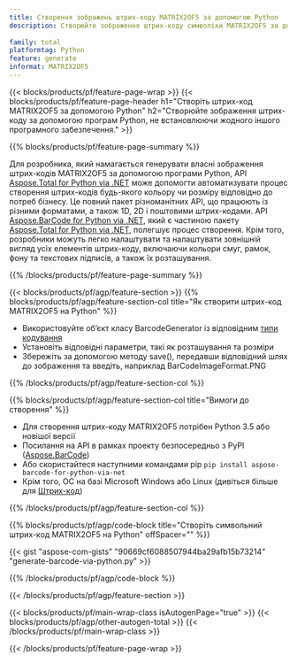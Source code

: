 ```yaml
---
title: Створення зображень штрих-коду MATRIX2OF5 за допомогою Python
description: Створюйте зображення штрих-коду символіки MATRIX2OF5 за допомогою програм Python без використання будь-якого іншого програмного забезпечення. 
 
family: total
platformtag: Python
feature: generate
informat: MATRIX2OF5
---
```

{{< blocks/products/pf/feature-page-wrap >}}
{{< blocks/products/pf/feature-page-header h1="Створіть штрих-код MATRIX2OF5 за допомогою Python" h2="Створюйте зображення штрих-коду за допомогою програм Python, не встановлюючи жодного іншого програмного забезпечення." >}}

{{% blocks/products/pf/feature-page-summary %}}

Для розробника, який намагається генерувати власні зображення штрих-кодів MATRIX2OF5 за допомогою програми Python, API [Aspose.Total for Python via .NET](https://products.aspose.com/total/python-net/) може допомогти автоматизувати процес створення штрих-кодів будь-якого кольору чи розміру відповідно до потреб бізнесу. Це повний пакет різноманітних API, що працюють із різними форматами, а також 1D, 2D і поштовими штрих-кодами. API [Aspose.BarCode for Python via .NET](https://products.aspose.com/barcode/python-net/), який є частиною пакету [Aspose.Total for Python via .NET](https://products.aspose.com/total/python-net/), полегшує процес створення. Крім того, розробники можуть легко налаштувати та налаштувати зовнішній вигляд усіх елементів штрих-коду, включаючи кольори смуг, рамок, фону та текстових підписів, а також їх розташування.

{{% /blocks/products/pf/feature-page-summary %}}

{{< blocks/products/pf/agp/feature-section >}}
{{% blocks/products/pf/agp/feature-section-col title="Як створити штрих-код MATRIX2OF5 на Python" %}}

- Використовуйте об’єкт класу BarcodeGenerator із відповідним [типи кодування](https://docs.aspose.com/barcode/python-net/api-reference/aspose.barcode.generation/#enumerations)
- Установіть відповідні параметри, такі як розташування та розміри
- Збережіть за допомогою методу save(), передавши відповідний шлях до зображення та введіть, наприклад BarCodeImageFormat.PNG

{{% /blocks/products/pf/agp/feature-section-col %}}

{{% blocks/products/pf/agp/feature-section-col title="Вимоги до створення" %}}

- Для створення штрих-коду MATRIX2OF5 потрібен Python 3.5 або новішої версії
- Посилання на API в рамках проекту безпосередньо з PyPI ([Aspose.BarCode](https://pypi.org/project/aspose-barcode-for-python-via-net/)) 
- Або скористайтеся наступними командами pip ```pip install aspose-barcode-for-python-via-net``` 
- Крім того, ОС на базі Microsoft Windows або Linux (дивіться більше для [Штрих-код](https://docs.aspose.com/barcode/python-net/system-requirements/)) 

{{% /blocks/products/pf/agp/feature-section-col %}}

{{% blocks/products/pf/agp/code-block title="Створіть символьний штрих-код MATRIX2OF5 на Python" offSpacer="" %}}

{{< gist "aspose-com-gists" "90669cf6088507944ba29afb15b73214" "generate-barcode-via-python.py" >}}

{{% /blocks/products/pf/agp/code-block %}}

{{< /blocks/products/pf/agp/feature-section >}}

{{< blocks/products/pf/main-wrap-class isAutogenPage="true" >}}
{{< blocks/products/pf/agp/other-autogen-total >}}
{{< /blocks/products/pf/main-wrap-class >}}

{{< /blocks/products/pf/feature-page-wrap >}}